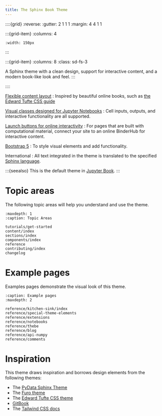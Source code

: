 ```yaml
---
title: The Sphinx Book Theme
---
```


::::{grid}
:reverse:
:gutter: 2 1 1 1
:margin: 4 4 1 1

:::{grid-item}
:columns: 4

```{image} ./_static/yuneta-image.svg
:width: 150px
```
:::

:::{grid-item}
:columns: 8
:class: sd-fs-3

A Sphinx theme with a clean design, support for interactive content, and a modern book-like look and feel.
:::

::::

[Flexible content layout](reference/special-theme-elements.md)
: Inspired by beautiful online books, such as [the Edward Tufte CSS guide](https://edwardtufte.github.io/tufte-css/)

[Visual classes designed for Jupyter Notebooks](reference/notebooks)
: Cell inputs, outputs, and interactive functionality are all supported.

[Launch buttons for online interactivity](content/launch)
: For pages that are built with computational material, connect your site to an online BinderHub for interactive content.

[Bootstrap 5](https://getbootstrap.com/docs/5.0/getting-started/introduction/)
: To style visual elements and add functionality.

International
: All text integrated in the theme is translated to the specified [Sphinx language](https://www.sphinx-doc.org/en/master/usage/configuration.html#confval-language).

:::{seealso}
This is the default theme in [Jupyter Book](https://jupyterbook.org).
:::

# Topic areas

The following topic areas will help you understand and use the theme.

```{toctree}
:maxdepth: 1
:caption: Topic Areas

tutorials/get-started
content/index
sections/index
components/index
reference
contributing/index
changelog
```

# Example pages

Examples pages demonstrate the visual look of this theme.

```{toctree}
:caption: Example pages
:maxdepth: 2

reference/kitchen-sink/index
reference/special-theme-elements
reference/extensions
reference/notebooks
reference/thebe
reference/blog
reference/api-numpy
reference/comments
```

# Inspiration

This theme draws inspiration and borrows design elements from the following themes:

- The [PyData Sphinx Theme](https://pydata-sphinx-theme.readthedocs.io/)
- The [Furo theme](https://pradyunsg.me/furo/)
- The [Edward Tufte CSS theme](https://edwardtufte.github.io/tufte-css/)
- [GitBook](https://docs.gitbook.com/)
- The [Tailwind CSS docs](https://tailwindcss.com/docs/installation)

[pypi-badge]: https://img.shields.io/pypi/v/sphinx-book-theme.svg
[pypi-link]: https://pypi.org/project/sphinx-book-theme
